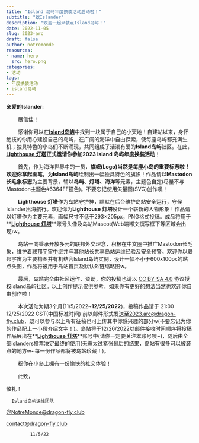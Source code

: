 ```yaml
---
title: "Island 岛屿年度换装活动启动啦！"
subtitle: "致Islander"
description: "欢迎一起来装点Island岛屿！"
date: 2022-11-05
slug: 2023-arc
draft: false
author: notremonde
resources:
- name: hero
  src: hero.png
categories:
- 活动
tags:
- 年度换装活动
- island岛屿
---
```



**亲爱的Islander**:

        展信佳！

        感谢你可以在[**Island岛屿**](https://mast.dragon-fly.club)中找到一块属于自己的小天地！自建站以来，身怀绝技的你用心建设自己的岛屿，在广阔的海洋中自由探索，使每座岛屿都充满生机；独具特色的小岛们不断涌现，共同组成了活泼有爱的**Island岛屿**社区。在此，**[**Lighthouse 灯塔**](https://mast.dragon-fly.club/@NotreMonde)**正式邀请你参加**2023 Island 岛屿年度换装活动**！

        首先，作为海洋世界中的一员，**旗帜(Logo)**当然是每座小岛的重要标志啦！欢迎你拿起画笔，为**Island岛屿**绘制出一幅独具特色的旗帜！作品请以**Mastodon长毛象标志**为主要背景，辅以**岛屿、灯塔、海洋**等元素，主题色自定(尽量不与Mastodon主题色#6364FF撞色)。不要忘记使用矢量图(SVG)创作噢！

        **Lighthouse 灯塔**作为岛站守护神，默默在后台维护岛站安全运行，守候Islander出海航行。欢迎你为**Lighthouse 灯塔**设计一个崭新的人物形象！作品请以灯塔作为主要元素，画幅尺寸不低于293×205px，PNG格式投稿。成品将用于**[**Lighthouse 灯塔**](https://mast.dragon-fly.club/@NotreMonde)**账号头像及岛站Mascot(Web端嘟文撰写框下等区域会出现)w。

        岛站一向秉承开放多元的联邦外交理念，积极在中文圈中推广Mastodon长毛象，维护着[联邦宇宙中继](https://relay.dragon-fly.club/)并与其他站长共享岛站运维经验及安全预警。欢迎你以联邦宇宙为主要构图并有机结合Island岛屿实例，设计一幅不小于600x100px的站点头图，作品将被用于岛站首页及默认外链缩略图w。

        最后，岛站完全由社区运作、资助，你的投稿也请以 [CC BY-SA 4.0](https://creativecommons.org/licenses/by-sa/4.0/) 协议授权Island岛屿社区。以上创作提示仅供参考，如果你有更好的想法当然也欢迎你自由创作啦！

        本次活动为期3个月(11/5/2022~**12/25/2022**)，投稿作品请于 21:00 12/25/2022 CST(中国标准时间) 前以邮件形式发送至[2023.arc@dragon-fly.club](mailto:2023.arc@dragon-fly.club)，既可以参与以上所有征稿也可上传其中你感兴趣的部分w(不要忘记为你的作品配上一小段介绍文字！)。岛站将于12/26/2022以邮件接收时间顺序将投稿作品展出在**[**Lighthouse 灯塔**](https://mast.dragon-fly.club/@NotreMonde)**账号中(请你一定要关注本账号噢~)，随后由全部Islanders投票决定最终的使用(无需太过紧张最后的结果，岛站有很多可以被装点的地方w~每一份作品都将被岛站珍藏！)。

        祝你在小岛上拥有一份愉快的社交体验！

        此致，

敬礼！

      Island岛屿运维团队

[@NotreMonde@dragon-fly.club](https://mast.dragon-fly.club/@NotreMonde)

   [contact@dragon-fly.club](mailto:contact@dragon-fly.club)

             11/5/22